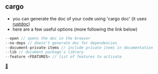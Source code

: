 ## cargo

* you can generate the doc of your code using 'cargo doc' (it uses [rustdoc](https://doc.rust-lang.org/rustdoc/what-is-rustdoc.html))
* here are a few useful options (more following the link below)

```rust
--open // opens the doc in the browser
--no-deps // doesn't generate doc for dependencies
--document-private-items // include private items in documentation
--lib // document package's library
--feature <FEATURES> // list of features to activate
```

[📒](https://doc.rust-lang.org/cargo/commands/cargo-doc.html)